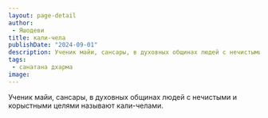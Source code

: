 ```yaml
---
layout: page-detail
author:
 - Яшодеви
title: кали-чела
publishDate: "2024-09-01"
description: Ученик майи, сансары, в духовных общинах людей с нечистыми и корыстными целями называют кали-челами.
tags:
 - санатана дхарма
image: 
---
```


Ученик майи, сансары, в духовных общинах людей с нечистыми и корыстными целями называют кали-челами.

